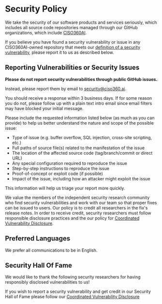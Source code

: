# Security Policy

We take the security of our software products and services seriously, which includes all source code repositories managed through our GitHub organizations, which include [CISO360AI](https://github.com/ciso360ai).

If you believe you have found a security vulnerability or issue in any CISO360AI-owned repository that meets our [definition of a security vulnerability](https://ciso360.ai/security-policy/), please report it to us as described below.

## Reporting Vulnerabilities or Security Issues

**Please do not report security vulnerabilities through public GitHub issues.**

Instead, please report them by email to [security@ciso360.ai](mailto:security@ciso360.ai).

You should receive a response within 3 business days. If for some reason you do not, please follow up with a plain text intro email since email filters may have blocked your initial message.

Please include the requested information listed below (as much as you can provide) to help us better understand the nature and scope of the possible issue:

  * Type of issue (e.g. buffer overflow, SQL injection, cross-site scripting, etc.)
  * Full paths of source file(s) related to the manifestation of the issue
  * The location of the affected source code (tag/branch/commit or direct URL)
  * Any special configuration required to reproduce the issue
  * Step-by-step instructions to reproduce the issue
  * Proof-of-concept or exploit code (if possible)
  * Impact of the issue, including how an attacker might exploit the issue

This information will help us triage your report more quickly.

We value the members of the independent security research community who find security vulnerabilities and work
with our team so that proper fixes can be issued to users. Our policy is to credit all researchers in the fix's release
notes. In order to receive credit, security researchers must follow responsible disclosure practices and the our policy for [Coordinated Vulnerability Disclosure](https://ciso360.ai/security-policy/).

## Preferred Languages

We prefer all communications to be in English.

## Security Hall Of Fame

We would like to thank the following security researchers for having responsibly disclosed vulnerabilities to us!

If you wish to report a security vulnerability and get credit in our Security Hall of Fame please follow our [Coordinated Vulnerability Disclosure](https://ciso360.ai/security-policy/)
